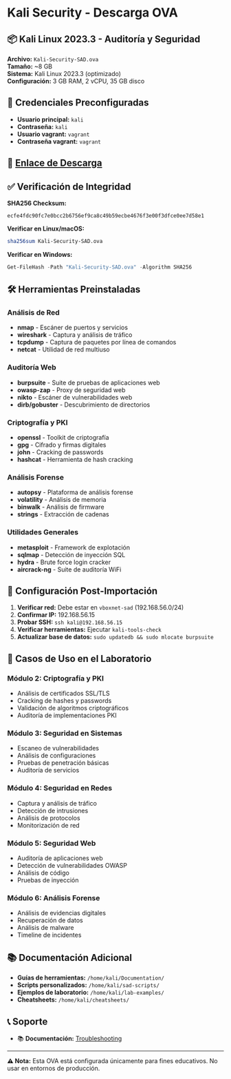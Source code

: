 # Kali Security - Descarga OVA

## 📦 Kali Linux 2023.3 - Auditoría y Seguridad

**Archivo:** `Kali-Security-SAD.ova`  
**Tamaño:** ~8 GB  
**Sistema:** Kali Linux 2023.3 (optimizado)  
**Configuración:** 3 GB RAM, 2 vCPU, 35 GB disco  

## 🔐 Credenciales Preconfiguradas

- **Usuario principal:** `kali`
- **Contraseña:** `kali`
- **Usuario vagrant:** `vagrant`
- **Contraseña vagrant:** `vagrant`

## 🔗 [Enlace de Descarga](https://iesarmandocotarelovall-my.sharepoint.com/:u:/g/personal/dresua_iescotarelo_org/EaAeP4IKcgdJq6q_RUz716IBLROOPECiFdibnYEVNcJ2ew?e=sE0UbB)


## ✅ Verificación de Integridad

**SHA256 Checksum:**
```
ecfe4fdc90fc7e0bcc2b6756ef9ca8c49b59ecbe4676f3e00f3dfce0ee7d58e1
```

**Verificar en Linux/macOS:**
```bash
sha256sum Kali-Security-SAD.ova
```

**Verificar en Windows:**
```powershell
Get-FileHash -Path "Kali-Security-SAD.ova" -Algorithm SHA256
```

## 🛠️ Herramientas Preinstaladas

### Análisis de Red
- **nmap** - Escáner de puertos y servicios
- **wireshark** - Captura y análisis de tráfico
- **tcpdump** - Captura de paquetes por línea de comandos
- **netcat** - Utilidad de red multiuso

### Auditoría Web
- **burpsuite** - Suite de pruebas de aplicaciones web
- **owasp-zap** - Proxy de seguridad web
- **nikto** - Escáner de vulnerabilidades web
- **dirb/gobuster** - Descubrimiento de directorios

### Criptografía y PKI
- **openssl** - Toolkit de criptografía
- **gpg** - Cifrado y firmas digitales
- **john** - Cracking de passwords
- **hashcat** - Herramienta de hash cracking

### Análisis Forense
- **autopsy** - Plataforma de análisis forense
- **volatility** - Análisis de memoria
- **binwalk** - Análisis de firmware
- **strings** - Extracción de cadenas

### Utilidades Generales
- **metasploit** - Framework de explotación
- **sqlmap** - Detección de inyección SQL
- **hydra** - Brute force login cracker
- **aircrack-ng** - Suite de auditoría WiFi

## 🔧 Configuración Post-Importación

1. **Verificar red:** Debe estar en `vboxnet-sad` (192.168.56.0/24)
2. **Confirmar IP:** 192.168.56.15
3. **Probar SSH:** `ssh kali@192.168.56.15`
4. **Verificar herramientas:** Ejecutar `kali-tools-check`
5. **Actualizar base de datos:** `sudo updatedb && sudo mlocate burpsuite`

## 🎯 Casos de Uso en el Laboratorio

### Módulo 2: Criptografía y PKI
- Análisis de certificados SSL/TLS
- Cracking de hashes y passwords
- Validación de algoritmos criptográficos
- Auditoría de implementaciones PKI

### Módulo 3: Seguridad en Sistemas
- Escaneo de vulnerabilidades
- Análisis de configuraciones
- Pruebas de penetración básicas
- Auditoría de servicios

### Módulo 4: Seguridad en Redes
- Captura y análisis de tráfico
- Detección de intrusiones
- Análisis de protocolos
- Monitorización de red

### Módulo 5: Seguridad Web
- Auditoría de aplicaciones web
- Detección de vulnerabilidades OWASP
- Análisis de código
- Pruebas de inyección

### Módulo 6: Análisis Forense
- Análisis de evidencias digitales
- Recuperación de datos
- Análisis de malware
- Timeline de incidentes

## 📚 Documentación Adicional

- **Guías de herramientas:** `/home/kali/Documentation/`
- **Scripts personalizados:** `/home/kali/sad-scripts/`
- **Ejemplos de laboratorio:** `/home/kali/lab-examples/`
- **Cheatsheets:** `/home/kali/cheatsheets/`

## 📞 Soporte

- 📚 **Documentación:** [Troubleshooting](../../documentacion/troubleshooting.md)

---

**⚠️ Nota:** Esta OVA está configurada únicamente para fines educativos. No usar en entornos de producción.
